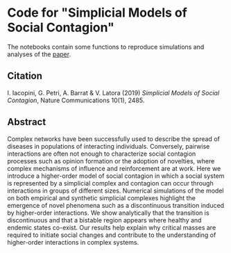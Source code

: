 # Code for "Simplicial Models of Social Contagion"
The notebooks contain some functions to reproduce simulations and analyses of the [paper](https://www.nature.com/articles/s41467-019-10431-6).

Citation
----------
I. Iacopini, G. Petri, A. Barrat & V. Latora (2019) *Simplicial Models of Social Contagion*, Nature Communications 10(1), 2485.

Abstract
----------
Complex networks have been successfully used to describe the spread of diseases in populations of interacting individuals. Conversely, pairwise interactions are often not enough to characterize social contagion processes such as opinion formation or the adoption of novelties, where complex mechanisms of influence and reinforcement are at work. Here we introduce a higher-order model of social contagion in which a social system is represented by a simplicial complex and contagion can occur through interactions in groups of different sizes. Numerical simulations of the model on both empirical and synthetic simplicial complexes highlight the emergence of novel phenomena such as a discontinuous transition induced by higher-order interactions. We show analytically that the transition is discontinuous and that a bistable region appears where healthy and endemic states co-exist. Our results help explain why critical masses are required to initiate social changes and contribute to the understanding of higher-order interactions in complex systems.


